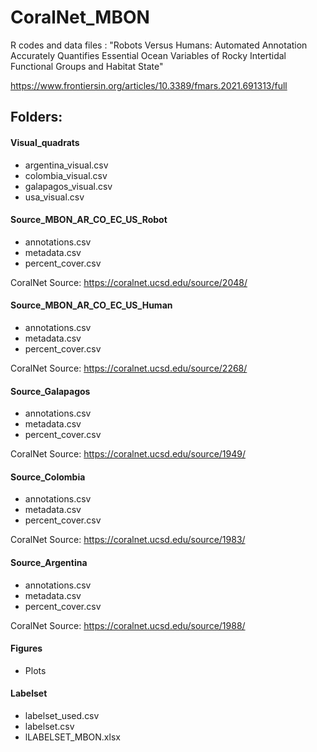 # CoralNet_MBON
 R codes and data files : "Robots Versus Humans: Automated Annotation Accurately Quantifies Essential Ocean Variables of Rocky Intertidal Functional Groups and Habitat State"

 https://www.frontiersin.org/articles/10.3389/fmars.2021.691313/full 

## Folders:

#### Visual_quadrats 
- argentina_visual.csv
- colombia_visual.csv
- galapagos_visual.csv
- usa_visual.csv

#### Source_MBON_AR_CO_EC_US_Robot
- annotations.csv
- metadata.csv
- percent_cover.csv

CoralNet Source: https://coralnet.ucsd.edu/source/2048/

#### Source_MBON_AR_CO_EC_US_Human
- annotations.csv
- metadata.csv
- percent_cover.csv

CoralNet Source: https://coralnet.ucsd.edu/source/2268/

#### Source_Galapagos
- annotations.csv
- metadata.csv
- percent_cover.csv

CoralNet Source: https://coralnet.ucsd.edu/source/1949/

#### Source_Colombia
- annotations.csv
- metadata.csv
- percent_cover.csv

CoralNet Source: https://coralnet.ucsd.edu/source/1983/

#### Source_Argentina
- annotations.csv
- metadata.csv
- percent_cover.csv

CoralNet Source: https://coralnet.ucsd.edu/source/1988/

#### Figures
- Plots

#### Labelset
- labelset_used.csv
- labelset.csv
- lLABELSET_MBON.xlsx

